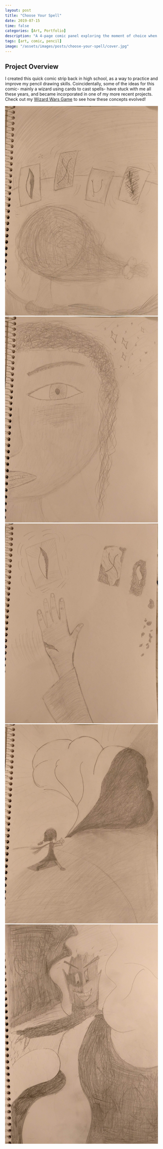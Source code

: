 ```yaml
---
layout: post
title: "Choose Your Spell"
date: 2019-07-15
time: false
categories: [Art, Portfolio]
description: "A 4-page comic panel exploring the moment of choice when a wizard decides which spell to cast."
tags: [art, comic, pencil]
image: "/assets/images/posts/choose-your-spell/cover.jpg"
---
```



## Project Overview

I created this quick comic strip back in high school, as a way to practice and improve my pencil drawing skills. Coincidentally, some of the ideas for this comic- mainly a wizard using cards to cast spells- have stuck with me all these years, and became incorporated in one of my more recent projects. Check out my [Wizard Wars Game](/2024/12/30/wizard-wars.html) to see how these concepts evolved! 

<!-- Slider main container -->
<div class="swiper">
  <!-- Additional required wrapper -->
  <div class="swiper-wrapper">
    <!-- Slides -->
    <div class="swiper-slide">
      <img src="/assets/images/posts/choose-your-spell/cover.jpg" alt="Choose Your Spell - Cover">
    </div>
    <div class="swiper-slide">
      <img src="/assets/images/posts/choose-your-spell/two.jpg" alt="Choose Your Spell - Panel 2">
    </div>
    <div class="swiper-slide">
      <img src="/assets/images/posts/choose-your-spell/three.jpg" alt="Choose Your Spell - Panel 3">
    </div>
    <div class="swiper-slide">
      <img src="/assets/images/posts/choose-your-spell/four.jpg" alt="Choose Your Spell - Panel 4">
    </div>
    <div class="swiper-slide">
      <img src="/assets/images/posts/choose-your-spell/five.jpg" alt="Choose Your Spell - Panel 5">
    </div>
  </div>

  <!-- Navigation buttons -->
  <div class="swiper-button-prev"></div>
  <div class="swiper-button-next"></div>

  <!-- Pagination -->
  <div class="swiper-pagination"></div>
</div>
